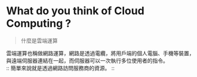 # What do you think of Cloud Computing ?

> 什麼是雲端運算  

雲端運算也稱做網路運算，網路是透過電纜，將用戶端的個人電腦、手機等裝置，與遠端伺服器連結在一起，而伺服器可以一次執行多位使用者的指令。  
:: 簡單來說就是透過網路訪問服務商的資源。 ::
